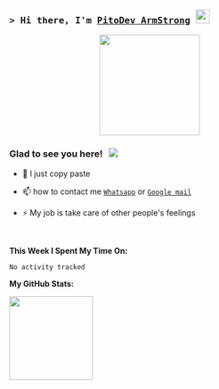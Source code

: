 ### <samp>&gt; Hi there, I'm <a href="https://wa.me/6285235637978" target="_blank">PitoDev ArmStrong</a> <img src="https://media.giphy.com/media/hvRJCLFzcasrR4ia7z/giphy.gif" width="25"> </samp>

<p align="center">
<img src="https://avatars.githubusercontent.com/PitoDevID" height="180" style="margin-left: auto;margin-right: auto;display: block;">
</p>

### Glad to see you here! &nbsp; ![](https://visitor-badge.glitch.me/badge?page_id=PitoDevID.PitoDevID)

- 🤝 I just copy paste

- 📫 how to contact me  [`Whatsapp`](https://wa.me/6285235637978?text=hallo) or [`Google mail`](pitodevbusiness@gmail.com)

- ⚡ My job is take care of other people's feelings

</br>

**This Week I Spent My Time On:**
<!--START_SECTION:waka-->

```text
No activity tracked
```

<!--END_SECTION:waka-->


**My GitHub Stats:**

<p>
  <img height="150em" src="https://github-readme-stats.vercel.app/api?username=PitoDevID&show_icons=true&hide_border=true&&count_private=true&include_all_commits=true" />

</p>




